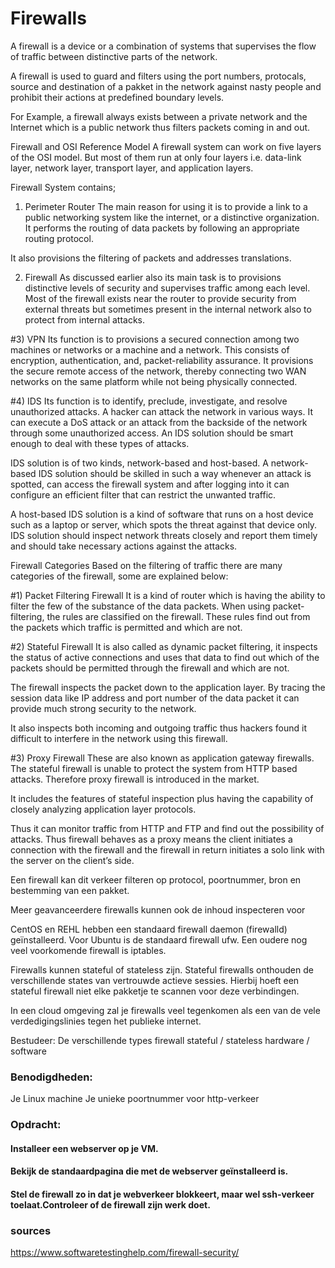 
# Firewalls

A firewall is a device or a combination of systems that supervises the flow of traffic between distinctive parts of the network. 

A firewall is used to guard and filters using the port numbers, protocals, source and destination of a pakket in the network against nasty people and prohibit their actions at predefined boundary levels.

For Example, a firewall always exists between a private network and the Internet which is a public network thus filters packets coming in and out.

Firewall and OSI Reference Model
A firewall system can work on five layers of the OSI model. But most of them run at only four layers i.e. data-link layer, network layer, transport layer, and application layers.

Firewall System contains;


1) Perimeter Router
The main reason for using it is to provide a link to a public networking system like the internet, or a distinctive organization. It performs the routing of data packets by following an appropriate routing protocol.

It also provisions the filtering of packets and addresses translations.

2) Firewall
As discussed earlier also its main task is to provisions distinctive levels of security and supervises traffic among each level. Most of the firewall exists near the router to provide security from external threats but sometimes present in the internal network also to protect from internal attacks.

#3) VPN
Its function is to provisions a secured connection among two machines or networks or a machine and a network. This consists of encryption, authentication, and, packet-reliability assurance. It provisions the secure remote access of the network, thereby connecting two WAN networks on the same platform while not being physically connected.

#4) IDS
Its function is to identify, preclude, investigate, and resolve unauthorized attacks. A hacker can attack the network in various ways. It can execute a DoS attack or an attack from the backside of the network through some unauthorized access. An IDS solution should be smart enough to deal with these types of attacks.

IDS solution is of two kinds, network-based and host-based. A network-based IDS solution should be skilled in such a way whenever an attack is spotted, can access the firewall system and after logging into it can configure an efficient filter that can restrict the unwanted traffic.

A host-based IDS solution is a kind of software that runs on a host device such as a laptop or server, which spots the threat against that device only. IDS solution should inspect network threats closely and report them timely and should take necessary actions against the attacks.


Firewall Categories
Based on the filtering of traffic there are many categories of the firewall, some are explained below:

#1) Packet Filtering Firewall
It is a kind of router which is having the ability to filter the few of the substance of the data packets. When using packet-filtering, the rules are classified on the firewall. These rules find out from the packets which traffic is permitted and which are not.

#2) Stateful Firewall
It is also called as dynamic packet filtering, it inspects the status of active connections and uses that data to find out which of the packets should be permitted through the firewall and which are not.

The firewall inspects the packet down to the application layer. By tracing the session data like IP address and port number of the data packet it can provide much strong security to the network.

It also inspects both incoming and outgoing traffic thus hackers found it difficult to interfere in the network using this firewall.

#3) Proxy Firewall
These are also known as application gateway firewalls. The stateful firewall is unable to protect the system from HTTP based attacks. Therefore proxy firewall is introduced in the market.

It includes the features of stateful inspection plus having the capability of closely analyzing application layer protocols.

Thus it can monitor traffic from HTTP and FTP and find out the possibility of attacks. Thus firewall behaves as a proxy means the client initiates a connection with the firewall and the firewall in return initiates a solo link with the server on the client’s side.



Een firewall kan dit verkeer filteren op protocol, poortnummer, bron en bestemming van een pakket. 

Meer geavanceerdere firewalls kunnen ook de inhoud inspecteren voor 

CentOS en REHL hebben een standaard firewall daemon (firewalld) geïnstalleerd. Voor Ubuntu is de standaard firewall ufw. Een oudere nog veel voorkomende firewall is iptables.
 
Firewalls kunnen stateful of stateless zijn. Stateful firewalls onthouden de verschillende states van vertrouwde actieve sessies. Hierbij hoeft een stateful firewall niet elke pakketje te scannen voor deze verbindingen.


In een cloud omgeving zal je firewalls veel tegenkomen als een van de vele verdedigingslinies tegen het publieke internet. 


Bestudeer:
De verschillende types firewall
stateful / stateless
hardware / software
### Benodigdheden:


Je Linux machine
Je unieke poortnummer voor http-verkeer

### Opdracht:
#### Installeer een webserver op je VM.


#### Bekijk de standaardpagina die met de webserver geïnstalleerd is.


#### Stel de firewall zo in dat je webverkeer blokkeert, maar wel ssh-verkeer toelaat.Controleer of de firewall zijn werk doet.

### sources

https://www.softwaretestinghelp.com/firewall-security/

